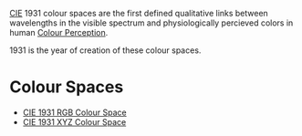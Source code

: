 [CIE](International%20Commission%20on%20Illumination.md) 1931 colour spaces are the first defined qualitative links between wavelengths in the visible spectrum and physiologically percieved colors in human [Colour Perception](colour%20perception.md).

1931 is the year of creation of these colour spaces.

# Colour Spaces
- [CIE 1931 RGB Colour Space](CIE%201931%20RGB%20Colour%20Space.md)
- [CIE 1931 XYZ Colour Space](CIE%201931%20XYZ%20Colour%20Space.md)